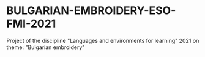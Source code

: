 # BULGARIAN-EMBROIDERY-ESO-FMI-2021
Project of the discipline "Languages and environments for learning" 2021 on theme: "Bulgarian embroidery"
